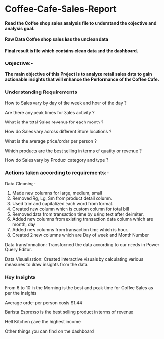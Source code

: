 <h1>Coffee-Cafe-Sales-Report</h1>

<h4>Read the Coffee shop sales analysis file to understand the objective and analysis goal.</h4>
<h4>Raw Data Coffee shop sales has the unclean data </h4>
<h4>Final result is file which contains clean data and the dashboard.</h4>




<h3>Objective:-</h3>
<b>The main objective of this Project is to analyze retail sales data to gain actionable insights that will enhance the Performance of the Coffee Cafe.</b>

<h3>Understanding Requirements</h3>
<p>How to Sales vary by day of the week and hour of the day ?</p>
<p>Are there any peak times for Sales activity ?</p>
<p>What is the total Sales revenue for each month ?</p>
<p>How do Sales vary across different Store locations ?</p>
<p>What is the average price/order per person ?</p>
<p>Which products are the best selling in terms of quatity or revenue ?</p>
<p>How do Sales vary by Product category and type ?</p>


<h3>Actions taken according to requirements:-</h3>

Data Cleaning: 
1. Made new columns for large, medium, small
2. Removed Rg, Lg, Sm from product detail column.
3. Used trim and capitalized  each word from format.
4. Created new column which is custom column for total bill
5. Removed data from transaction time by using text after delimiter.
6. Added new columns from existing transaction data column which are month, day
7. Added new columns from transaction time which is hour.
8. Created 2 new columns which are Day of week and Month Number

Data transformation: Transformed the data according to our needs in Power Query Editor.

Data Visualisation: Created interactive visuals by calculating various measures to draw insights from the data.


<h3>Key Insights</h3>
<p>From 6 to 10 in the Morning is the best and peak time for Coffee Sales as per the insights</p>
<p>Average order per person costs $1.44</p>
<p>Barista Espresso is the best selling product in terms of revenue</p>
<p>Hell Kitchen gave the highest income</p>
<p>Other things you can find on the dashboard</p>
